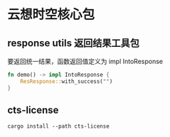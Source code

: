# 云想时空核心包
## response utils 返回结果工具包
要返回统一结果，函数返回值定义为 impl IntoResponse
```rust
fn demo() -> impl IntoResponse {
    ResResponse::with_success("")
}
```
## cts-license
```shell
cargo install --path cts-license 
```
